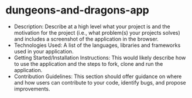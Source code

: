# dungeons-and-dragons-app

 - Description: Describe at a high level what your project is and the motivation for the project (i.e., what problem(s) your projects solves) and includes a screenshot of the application in the browser.
 - Technologies Used: A list of the languages, libraries and frameworks used in your application.
 - Getting Started/Installation Instructions: This would likely describe how to use the application and the steps to fork, clone and run the application.
 - Contribution Guidelines: This section should offer guidance on where and how users can contribute to your code, identify bugs, and propose improvements.